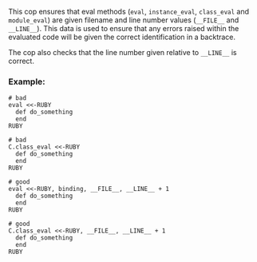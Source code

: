 This cop ensures that eval methods (`eval`, `instance_eval`, `class_eval`
and `module_eval`) are given filename and line number values (`__FILE__`
and `__LINE__`). This data is used to ensure that any errors raised
within the evaluated code will be given the correct identification
in a backtrace.

The cop also checks that the line number given relative to `__LINE__` is
correct.

### Example:
    # bad
    eval <<-RUBY
      def do_something
      end
    RUBY

    # bad
    C.class_eval <<-RUBY
      def do_something
      end
    RUBY

    # good
    eval <<-RUBY, binding, __FILE__, __LINE__ + 1
      def do_something
      end
    RUBY

    # good
    C.class_eval <<-RUBY, __FILE__, __LINE__ + 1
      def do_something
      end
    RUBY